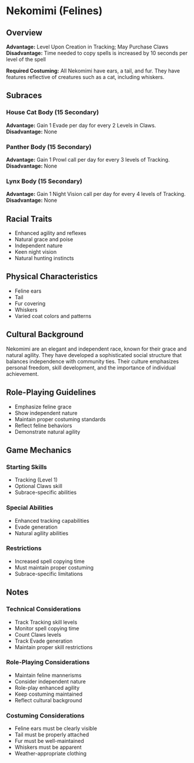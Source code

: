 # Nekomimi (Felines)

## Overview
**Advantage:** Level Upon Creation in Tracking; May Purchase Claws
**Disadvantage:** Time needed to copy spells is increased by 10 seconds per level of the spell

**Required Costuming:** All Nekomimi have ears, a tail, and fur. They have features reflective of creatures such as a cat, including whiskers.

## Subraces

### House Cat Body (15 Secondary)
**Advantage:** Gain 1 Evade per day for every 2 Levels in Claws.
**Disadvantage:** None

### Panther Body (15 Secondary)
**Advantage:** Gain 1 Prowl call per day for every 3 levels of Tracking.
**Disadvantage:** None

### Lynx Body (15 Secondary)
**Advantage:** Gain 1 Night Vision call per day for every 4 levels of Tracking.
**Disadvantage:** None

## Racial Traits
- Enhanced agility and reflexes
- Natural grace and poise
- Independent nature
- Keen night vision
- Natural hunting instincts

## Physical Characteristics
- Feline ears
- Tail
- Fur covering
- Whiskers
- Varied coat colors and patterns

## Cultural Background
Nekomimi are an elegant and independent race, known for their grace and natural agility. They have developed a sophisticated social structure that balances independence with community ties. Their culture emphasizes personal freedom, skill development, and the importance of individual achievement.

## Role-Playing Guidelines
- Emphasize feline grace
- Show independent nature
- Maintain proper costuming standards
- Reflect feline behaviors
- Demonstrate natural agility

## Game Mechanics
### Starting Skills
- Tracking (Level 1)
- Optional Claws skill
- Subrace-specific abilities

### Special Abilities
- Enhanced tracking capabilities
- Evade generation
- Natural agility abilities

### Restrictions
- Increased spell copying time
- Must maintain proper costuming
- Subrace-specific limitations

## Notes
### Technical Considerations
- Track Tracking skill levels
- Monitor spell copying time
- Count Claws levels
- Track Evade generation
- Maintain proper skill restrictions

### Role-Playing Considerations
- Maintain feline mannerisms
- Consider independent nature
- Role-play enhanced agility
- Keep costuming maintained
- Reflect cultural background

### Costuming Considerations
- Feline ears must be clearly visible
- Tail must be properly attached
- Fur must be well-maintained
- Whiskers must be apparent
- Weather-appropriate clothing 